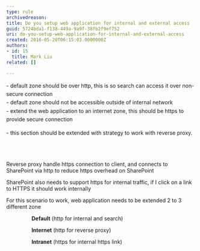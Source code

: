 ```yaml
---
type: rule
archivedreason: 
title: Do you setup web application for internal and external access
guid: 5724bda1-f138-449a-9a9f-38fb2f9ef752
uri: do-you-setup-web-application-for-internal-and-external-access
created: 2016-05-20T06:15:03.0000000Z
authors:
- id: 15
  title: Mark Liu
related: []

---
```



<span style="line-height&#58;1.6;">​​</span><span style="line-height&#58;1.6;">- default zone should be over http, this is so search can access it over non-secure connection</span><br><span style="line-height&#58;1.6;">- default zone should not be accessible outside of internal network</span><br><span style="line-height&#58;1.6;">- extend the web application to an internet zone, this should be https to provide secure connection</span><br><p><span style="line-height&#58;1.6;">- this section should be extended with strategy to work with reverse proxy.</span></p>
<br><excerpt class='endintro'></excerpt><br>
<p>Reverse proxy handle https connection to client, and connects to SharePoint via http to reduce https overhead on SharePoint</p><p>SharePoint also needs to support https for internal traffic, if I click on a link to HTTPS it should work internally</p><p>For this scenario to work, web application needs to be extended 2 to 3 different zone</p><p>&#160;&#160;&#160;&#160;&#160;&#160;&#160;&#160;&#160;&#160;&#160;&#160;&#160;&#160;&#160;&#160;&#160;<strong>Default</strong>&#160;(http for internal and search)</p><p>&#160;&#160;&#160;&#160;&#160;&#160;&#160;&#160;&#160;&#160;&#160;&#160;&#160;&#160;&#160;&#160;&#160;<strong>Internet</strong>&#160;(http for reverse proxy)</p><p>&#160;&#160;&#160;&#160;&#160;&#160;&#160;&#160;&#160;&#160;&#160;&#160;&#160;&#160;&#160;&#160;&#160;<strong>Intranet</strong>&#160;(https for internal https link)​</p>


